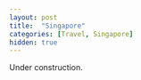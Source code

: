 ```yaml
---
layout: post
title:  "Singapore"
categories: [Travel, Singapore]
hidden: true
---
```

Under construction.